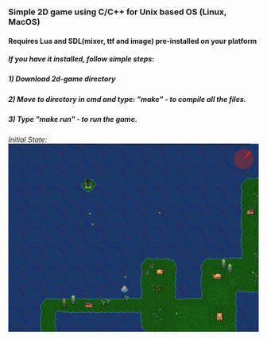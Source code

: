 ### Simple 2D game using C/C++ for Unix based OS (Linux, MacOS)
#### Requires Lua and SDL(mixer, ttf and image) pre-installed on your platform
##### If you have it installed, follow simple steps:
##### 1) Download 2d-game directory
##### 2) Move to directory in cmd and type: "make" - to compile all the files.
##### 3) Type "make run" - to run the game.

*Initial State:*
![](README/screen.png)
